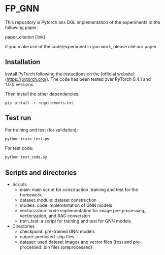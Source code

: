 # FP_GNN
This repository is Pytorch ans DGL implementation of the experiments in the following paper:

paper_citation [link]



if you make use of the code/experiment in you work, please cite our paper.



## Installation

Install PyTorch following the instuctions on the [official website] (https://pytorch.org/). The code has been tested over PyTorch 0.4.1 and 1.0.0 versions.

Then install the other dependencies.

```
pip install -r requirements.txt
```



## Test run

For training and test (for validation):

```python
python train_test.py
```

For test code:

```python
python test_code.py
```



## Scripts and directories

* Scripts
  * main: main script for construction ,training and test for the framework
  * dataset_module: dataset construction
  * models: code implementation of GNN models
  * vectorization: code implementation for image pre-processing, vectorization, and RAG conversion
  * train_test: a script for training and test for GNN models
* Directories
  * checkpoint: pre-trained GNN models
  * output: predicted .shp files
  * dataset: used dataset images and vector files (fps) and pre-processed .bin files (preprocessed) 

